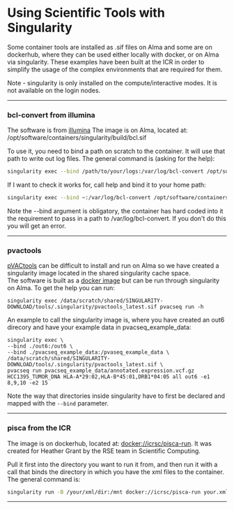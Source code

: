 # Using Scientific Tools with Singularity
Some container tools are installed as .sif files on Alma and some are on dockerhub, where they can be used either locally with docker, or on Alma via singularity. These examples have been built at the ICR in order to simplify the usage of the complex environments that are required for them.

Note - singularity is only installed on the compute/interactive modes. It is not available on the login nodes.  

---  

### bcl-convert from illumina
The software is from [illumina](https://emea.support.illumina.com/sequencing/sequencing_software/bcl-convert.html)
The image is on Alma, located at: /opt/software/containers/singularity/build/bcl.sif  

To use it, you need to bind a path on scratch to the container. It will use that path to write out log files. The general command is (asking for the help):

```bash
singularity exec --bind /path/to/your/logs:/var/log/bcl-convert /opt/software/containers/singularity/build/bcl.sif bcl-convert --help
```

If I want to check it works for, call help and bind it to your home path:
```bash
singularity exec --bind ~:/var/log/bcl-convert /opt/software/containers/singularity/build/bcl.sif bcl-convert --help
```
Note the --bind argument is obligatory, the container has hard coded into it the requirement to pass in a path to /var/log/bcl-convert. If you don't do this you will get an error.

---  

### pvactools
[pVACtools](https://pvactools.readthedocs.io/en/latest/install.html) can be difficult to install and run on Alma so we have created a singularity image located in the shared singularity cache space.  
The software is built as a [docker image](https://pvactools.readthedocs.io/en/latest/pvacseq/getting_started.html#pvacseq-docker) but can be run through singularity on Alma. To get the help you can run:
```
singularity exec /data/scratch/shared/SINGULARITY-DOWNLOAD/tools/.singularity/pvactools_latest.sif pvacseq run -h
```

An example to call the singularity image is, where you have created an out6 direcory and have your example data in pvacseq_example_data:  
```
singularity exec \
--bind ./out6:/out6 \
--bind ./pvacseq_example_data:/pvaseq_example_data \
/data/scratch/shared/SINGULARITY-DOWNLOAD/tools/.singularity/pvactools_latest.sif \
pvacseq run pvacseq_example_data/annotated.expression.vcf.gz HCC1395_TUMOR_DNA HLA-A*29:02,HLA-B*45:01,DRB1*04:05 all out6 -e1 8,9,10 -e2 15
```
Note the way that directories inside singularity have to first be declared and mapped with the `--bind` parameter.

---  

### pisca from the ICR
The image is on dockerhub, located at: [docker://icrsc/pisca-run](https://hub.docker.com/repository/docker/icrsc/pisca-run/general).  It was created for Heather Grant by the RSE team in Scientific Computing.  

Pull it first into the directory you want to run it from, and then run it with a call that binds the directory in which you have the xml files to the container.  The general command is:
```bash
singularity run -B /your/xml/dir:/mnt docker://icrsc/pisca-run your.xml
```
---  

